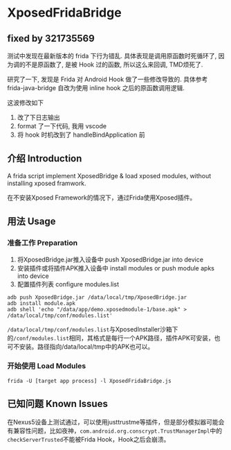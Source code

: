 # XposedFridaBridge

## fixed by 321735569
测试中发现在最新版本的 frida 下行为错乱. 具体表现是调用原函数时死循环了, 因为调的不是原函数了, 是被 Hook 过的函数, 所以这么来回调, TMD烦死了. 

研究了一下, 发现是 Frida 对 Android Hook 做了一些修改导致的. 具体参考 frida-java-bridge 自改为使用 inline hook 之后的原函数调用逻辑.

这波修改如下
1. 改了下日志输出
1. format 了一下代码, 我用 vscode
1. 将 hook 时机改到了 handleBindApplication 前

## 介绍 Introduction

A frida script implement XposedBridge &amp; load xposed modules, without installing xposed framwork.

在不安装Xposed Framework的情况下，通过Frida使用Xposed插件。

## 用法 Usage

### 准备工作 Preparation

1. 将XposedBridge.jar推入设备中 push XposedBridge.jar into device
2. 安装插件或将插件APK推入设备中 install modules or push module apks into device
3. 配置插件列表 configure modules.list

~~~shell
adb push XposedBridge.jar /data/local/tmp/XposedBridge.jar
adb install module.apk
adb shell 'echo "/data/app/demo.xposedmodule-1/base.apk" > /data/local/tmp/conf/modules.list' 
~~~

`/data/local/tmp/conf/modules.list`与XposedInstaller沙箱下的`/conf/modules.list`相同，其格式是每行一个APK路径，插件APK可安装，也可不安装。路径指向/data/local/tmp中的APK也可以。

### 开始使用 Load Modules

~~~shell
frida -U [target app process] -l XposedFridaBridge.js
~~~

## 已知问题 Known Issues

在Nexus5设备上测试通过，可以使用justtrustme等插件，但是部分模拟器可能会有兼容性问题，比如夜神，`com.android.org.conscrypt.TrustManagerImpl`中的`checkServerTrusted`不能被Frida Hook，Hook之后会崩溃。